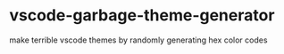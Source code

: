# vscode-garbage-theme-generator
make terrible vscode themes by randomly generating hex color codes
